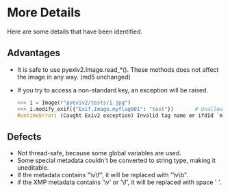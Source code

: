 # More Details

Here are some details that have been identified.

## Advantages

- It is safe to use pyexiv2.Image.read_*(). These methods does not affect the image in any way. (md5 unchanged)
- If you try to access a non-standard key, an exception will be raised.

    ```python
    >>> i = Image(r"pyexiv2/tests/1.jpg")
    >>> i.modify_exif({"Exif.Image.myflag001": "test"})       # Unallowed
    RuntimeError: (Caught Exiv2 exception) Invalid tag name or ifdId `myflag001', ifdId 1
    ```

## Defects

- Not thread-safe, because some global variables are used.
- Some special metadata couldn't be converted to string type, making it uneditable.
- If the metadata contains "\v\f", it will be replaced with "\v\b".
- if the XMP metadata contains '\v' or '\f', it will be replaced with space ' '.
